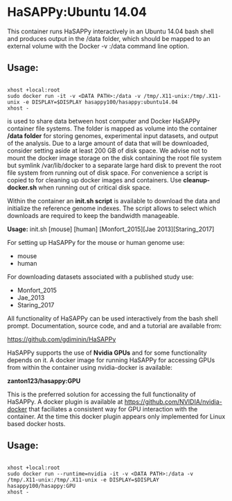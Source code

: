 # HaSAPPy:Ubuntu 14.04

This container runs HaSAPPy interactively in an Ubuntu 14.04 bash shell and produces output in the /data folder, which should be mapped to an external volume with the Docker -v <DATA PATH>:/data command line option.

## Usage:
```

xhost +local:root
sudo docker run -it -v <DATA PATH>:/data -v /tmp/.X11-unix:/tmp/.X11-unix -e DISPLAY=$DISPLAY hasappy100/hasappy:ubuntu14.04
xhost -
```


**<DATA PATH>** is used to share data between host computer and Docker HaSAPPy container file systems. The folder is mapped as volume into the container **/data folder** for storing genomes, experimental input datasets, and output of the analysis. Due to a large amount of data that will be downloaded, consider setting aside at least 200 GB of disk space. We advise not to mount the docker image storage on the disk containing the root file system but symlink /var/lib/docker to a separate large hard disk to prevent the root file system from running out of disk space.
For convenience a script is copied to <DATA PATH> for cleaning up docker images and containers. Use **cleanup-docker.sh** when running out of critical disk space.

Within the container an **init.sh script** is available to download the data and initialize the reference genome indexes. The script allows to select which downloads are required to keep the bandwidth manageable.

**Usage:**
init.sh [mouse] [human] [Monfort_2015][Jae 2013][Staring_2017]

For setting up HaSAPPy for the mouse or human genome use:
- mouse
- human

For downloading datasets associated with a published study use:
- Monfort_2015
- Jae_2013
- Staring_2017

All functionality of HaSAPPy can  be used interactively from the bash shell prompt. Documentation, source code, and and a tutorial are available from:

https://github.com/gdiminin/HaSAPPy

HaSAPPy supports the use of **Nvidia GPUs** and for some functionality depends on it. A docker image for running HaSAPPy for accessing GPUs from within the container using nvidia-docker is available:

**zanton123/hasappy:GPU**

This is the preferred solution for accessing the full functionality of HaSAPPy. A docker plugin is available at https://github.com/NVIDIA/nvidia-docker that faciliates a consistent way for GPU interaction with the container. At the time this docker plugin appears only implemented for Linux based docker hosts.

## Usage:
```

xhost +local:root
sudo docker run --runtime=nvidia -it -v <DATA PATH>:/data -v /tmp/.X11-unix:/tmp/.X11-unix -e DISPLAY=$DISPLAY hasappy100/hasappy:GPU
xhost -
```
